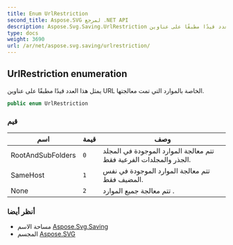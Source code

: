 ```yaml
---
title: Enum UrlRestriction
second_title: Aspose.SVG لمرجع .NET API
description: Aspose.Svg.Saving.UrlRestriction تعداد. يمثل هذا العدد قيدًا مطبقًا على عناوين URL الخاصة بالموارد التي تمت معالجتها.
type: docs
weight: 3690
url: /ar/net/aspose.svg.saving/urlrestriction/
---
```

## UrlRestriction enumeration

يمثل هذا العدد قيدًا مطبقًا على عناوين URL الخاصة بالموارد التي تمت معالجتها.

```csharp
public enum UrlRestriction
```

### قيم

| اسم | قيمة | وصف |
| --- | --- | --- |
| RootAndSubFolders | `0` | تتم معالجة الموارد الموجودة في المجلد الجذر والمجلدات الفرعية فقط. |
| SameHost | `1` | تتم معالجة الموارد الموجودة في نفس المضيف فقط. |
| None | `2` | تتم معالجة جميع الموارد . |

### أنظر أيضا

* مساحة الاسم [Aspose.Svg.Saving](../../aspose.svg.saving/)
* المجسم [Aspose.SVG](../../)


